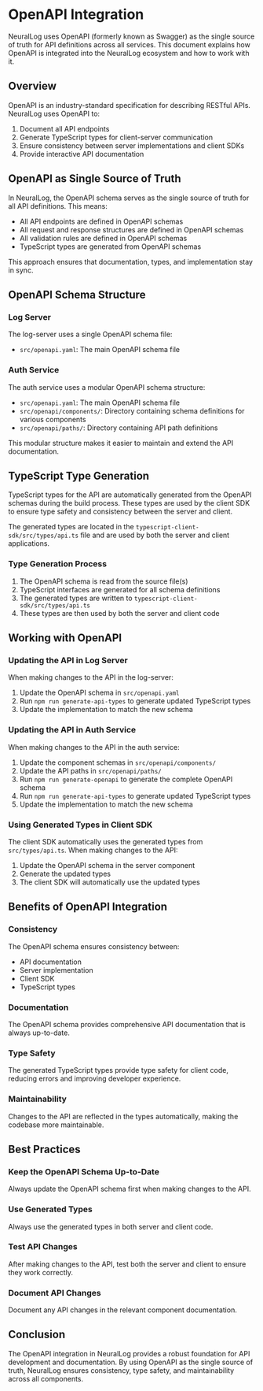 # OpenAPI Integration

NeuralLog uses OpenAPI (formerly known as Swagger) as the single source of truth for API definitions across all services. This document explains how OpenAPI is integrated into the NeuralLog ecosystem and how to work with it.

## Overview

OpenAPI is an industry-standard specification for describing RESTful APIs. NeuralLog uses OpenAPI to:

1. Document all API endpoints
2. Generate TypeScript types for client-server communication
3. Ensure consistency between server implementations and client SDKs
4. Provide interactive API documentation

## OpenAPI as Single Source of Truth

In NeuralLog, the OpenAPI schema serves as the single source of truth for all API definitions. This means:

- All API endpoints are defined in OpenAPI schemas
- All request and response structures are defined in OpenAPI schemas
- All validation rules are defined in OpenAPI schemas
- TypeScript types are generated from OpenAPI schemas

This approach ensures that documentation, types, and implementation stay in sync.

## OpenAPI Schema Structure

### Log Server

The log-server uses a single OpenAPI schema file:

- `src/openapi.yaml`: The main OpenAPI schema file

### Auth Service

The auth service uses a modular OpenAPI schema structure:

- `src/openapi.yaml`: The main OpenAPI schema file
- `src/openapi/components/`: Directory containing schema definitions for various components
- `src/openapi/paths/`: Directory containing API path definitions

This modular structure makes it easier to maintain and extend the API documentation.

## TypeScript Type Generation

TypeScript types for the API are automatically generated from the OpenAPI schemas during the build process. These types are used by the client SDK to ensure type safety and consistency between the server and client.

The generated types are located in the `typescript-client-sdk/src/types/api.ts` file and are used by both the server and client applications.

### Type Generation Process

1. The OpenAPI schema is read from the source file(s)
2. TypeScript interfaces are generated for all schema definitions
3. The generated types are written to `typescript-client-sdk/src/types/api.ts`
4. These types are then used by both the server and client code

## Working with OpenAPI

### Updating the API in Log Server

When making changes to the API in the log-server:

1. Update the OpenAPI schema in `src/openapi.yaml`
2. Run `npm run generate-api-types` to generate updated TypeScript types
3. Update the implementation to match the new schema

### Updating the API in Auth Service

When making changes to the API in the auth service:

1. Update the component schemas in `src/openapi/components/`
2. Update the API paths in `src/openapi/paths/`
3. Run `npm run generate-openapi` to generate the complete OpenAPI schema
4. Run `npm run generate-api-types` to generate updated TypeScript types
5. Update the implementation to match the new schema

### Using Generated Types in Client SDK

The client SDK automatically uses the generated types from `src/types/api.ts`. When making changes to the API:

1. Update the OpenAPI schema in the server component
2. Generate the updated types
3. The client SDK will automatically use the updated types

## Benefits of OpenAPI Integration

### Consistency

The OpenAPI schema ensures consistency between:

- API documentation
- Server implementation
- Client SDK
- TypeScript types

### Documentation

The OpenAPI schema provides comprehensive API documentation that is always up-to-date.

### Type Safety

The generated TypeScript types provide type safety for client code, reducing errors and improving developer experience.

### Maintainability

Changes to the API are reflected in the types automatically, making the codebase more maintainable.

## Best Practices

### Keep the OpenAPI Schema Up-to-Date

Always update the OpenAPI schema first when making changes to the API.

### Use Generated Types

Always use the generated types in both server and client code.

### Test API Changes

After making changes to the API, test both the server and client to ensure they work correctly.

### Document API Changes

Document any API changes in the relevant component documentation.

## Conclusion

The OpenAPI integration in NeuralLog provides a robust foundation for API development and documentation. By using OpenAPI as the single source of truth, NeuralLog ensures consistency, type safety, and maintainability across all components.
